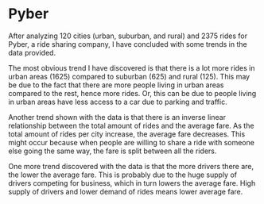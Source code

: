 # Pyber

After analyzing 120 cities (urban, suburban, and rural) and 2375 rides for Pyber, a ride sharing company, I have concluded with some trends in the data provided. 

The most obvious trend I have discovered is that there is a lot more rides in urban areas (1625) compared to suburban (625) and rural (125). This may be due to the fact that there are more people living in urban areas compared to the rest, hence more rides. Or, this can be due to people living in urban areas have less access to a car due to parking and traffic. 

Another trend shown with the data is that there is an inverse linear relationship between the total amount of rides and the average fare. As the total amount of rides per city increase, the average fare decreases. This might occur because when people are willing to share a ride with someone else going the same way, the fare is split between all the riders. 

One more trend discovered with the data is that the more drivers there are, the lower the average fare. This is probably due to the huge supply of drivers competing for business, which in turn lowers the average fare. High supply of drivers and lower demand of rides means lower average fare. 